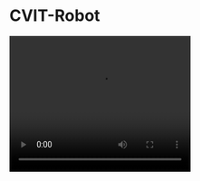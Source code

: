 # CVIT-Robot
<video width="320" height="240" controls>
  <source src="./videos/intro.mp4" type="video/mp4">
</video>



